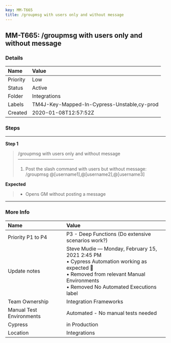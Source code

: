 ```yaml
---
key: MM-T665
title: /groupmsg with users only and without message
---
```


## MM-T665: /groupmsg with users only and without message

### Details

| Name     | Value                                       |
| :------- | :------------------------------------------ |
| Priority | Low                                         |
| Status   | Active                                      |
| Folder   | Integrations                                |
| Labels   | TM4J-Key-Mapped-In-Cypress-Unstable,cy-prod |
| Created  | 2020-01-08T12:57:52Z                        |

### Steps

<hr/>

**Step 1**

> <article>/groupmsg with users only and without message<br>–––––––––––––––––––––––––<ol><li>Post the slash command with users but without message: /groupmsg @[username1],@[username2],@[username3]</li></ol></article>

**Expected**

> <article><ul><li>Opens GM without posting a message</li></ul></article>

<hr/>

### More Info

| Name                     | Value                                                                                                                                                                                   |
| :----------------------- | :-------------------------------------------------------------------------------------------------------------------------------------------------------------------------------------- |
| Priority P1 to P4        | P3 - Deep Functions (Do extensive scenarios work?)                                                                                                                                      |
| Update notes             | Steve Mudie — Monday, February 15, 2021 2:45 PM<br>• Cypress Automation working as expected 🎉<br>• Removed from relevant Manual Environments<br>• Removed No Automated Executions label |
| Team Ownership           | Integration Frameworks                                                                                                                                                                  |
| Manual Test Environments | Automated - No manual tests needed                                                                                                                                                      |
| Cypress                  | in Production                                                                                                                                                                           |
| Location                 | Integrations                                                                                                                                                                            |
